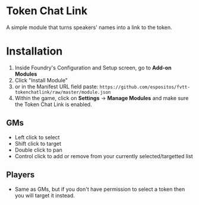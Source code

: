# Token Chat Link
A simple module that turns speakers' names into a link to the token. 

# Installation
1. Inside Foundry's Configuration and Setup screen, go to **Add-on Modules**
2. Click "Install Module"
3. or in the Manifest URL field paste: `https://github.com/espositos/fvtt-tokenchatlink/raw/master/module.json`
4. Within the game, click on **Settings** -> **Manage Modules** and make sure the Token Chat Link is enabled.


## GMs
 - Left click to select
 - Shift click to target
 - Double click to pan
 - Control click to add or remove from your currently selected/targetted list

 ## Players
 - Same as GMs, but if you don't have permission to select a token then you will target it instead.